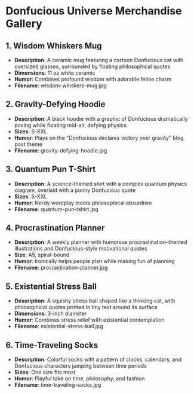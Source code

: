 # Donfucious Universe Merchandise Gallery

## 1. Wisdom Whiskers Mug
- **Description**: A ceramic mug featuring a cartoon Donfucious cat with oversized glasses, surrounded by floating philosophical quotes
- **Dimensions**: 11 oz white ceramic
- **Humor**: Combines profound wisdom with adorable feline charm
- **Filename**: wisdom-whiskers-mug.jpg

## 2. Gravity-Defying Hoodie
- **Description**: A black hoodie with a graphic of Donfucious dramatically posing while floating mid-air, defying physics
- **Sizes**: S-XXL
- **Humor**: Plays on the "Donfucious declares victory over gravity" blog post theme
- **Filename**: gravity-defying-hoodie.jpg

## 3. Quantum Pun T-Shirt
- **Description**: A science-themed shirt with a complex quantum physics diagram, overlaid with a punny Donfucious quote
- **Sizes**: S-XXL
- **Humor**: Nerdy wordplay meets philosophical absurdism
- **Filename**: quantum-pun-tshirt.jpg

## 4. Procrastination Planner
- **Description**: A weekly planner with humorous procrastination-themed illustrations and Donfucious-style motivational quotes
- **Size**: A5, spiral-bound
- **Humor**: Ironically helps people plan while making fun of planning
- **Filename**: procrastination-planner.jpg

## 5. Existential Stress Ball
- **Description**: A squishy stress ball shaped like a thinking cat, with philosophical quotes printed in tiny text around its surface
- **Dimensions**: 3-inch diameter
- **Humor**: Combines stress relief with existential contemplation
- **Filename**: existential-stress-ball.jpg

## 6. Time-Traveling Socks
- **Description**: Colorful socks with a pattern of clocks, calendars, and Donfucious characters jumping between time periods
- **Sizes**: One size fits most
- **Humor**: Playful take on time, philosophy, and fashion
- **Filename**: time-traveling-socks.jpg
